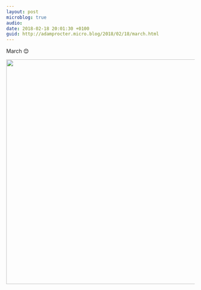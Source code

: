 ```yaml
---
layout: post
microblog: true
audio: 
date: 2018-02-18 20:01:30 +0100
guid: http://adamprocter.micro.blog/2018/02/18/march.html
---
```

March 😊

<img src="http://discursive.adamprocter.co.uk/uploads/2018/e0aabefa91.jpg" width="600" height="600" />

